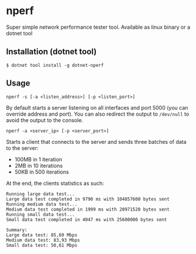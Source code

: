 # nperf
Super simple network performance tester tool. Available as linux binary or a dotnet tool

## Installation (dotnet tool)
```
$ dotnet tool install -g dotnet-nperf
```

## Usage
```
nperf -s [-a <listen_address>] [-p <listen_port>]
```
By default starts a server listening on all interfaces and port 5000 (you can override address and port). You can also redirect the output to `/dev/null` to avoid the output to the console.

```
nperf -a <server_ip> [-p <server_port>]
```

Starts a client that connects to the server and sends three batches of data to the server:
- 100MB in 1 iteration
- 2MB in 10 iterations
- 50KB in 500 iterations

At the end, the clients statistics as such:
```
Running large data test...
Large data test completed in 9790 ms with 104857600 bytes sent
Running medium data test...
Medium data test completed in 1999 ms with 20971520 bytes sent
Running small data test...
Small data test completed in 4047 ms with 25600000 bytes sent

Summary:
Large data test: 85,69 Mbps
Medium data test: 83,93 Mbps
Small data test: 50,61 Mbps
```
